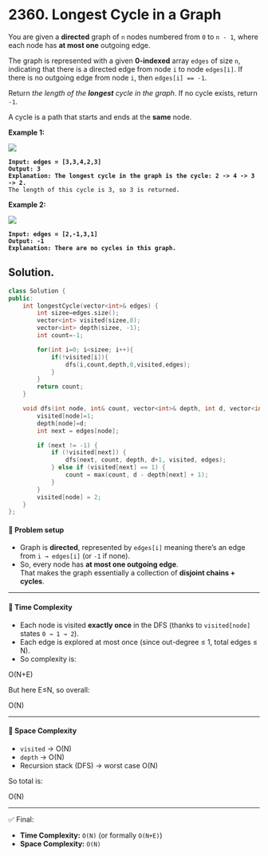 # 2360. Longest Cycle in a Graph

You are given a **directed** graph of `n` nodes numbered from `0` to `n - 1`, where each node has **at most one** outgoing edge.

The graph is represented with a given **0-indexed** array `edges` of size `n`, indicating that there is a directed edge from node `i` to node `edges[i]`. If there is no outgoing edge from node `i`, then `edges[i] == -1`.

Return _the length of the **longest** cycle in the graph_. If no cycle exists, return `-1`.

A cycle is a path that starts and ends at the **same** node.

&#x20;

**Example 1:**

![](https://assets.leetcode.com/uploads/2022/06/08/graph4drawio-5.png)

<pre><code><strong>Input: edges = [3,3,4,2,3]
</strong><strong>Output: 3
</strong><strong>Explanation: The longest cycle in the graph is the cycle: 2 -> 4 -> 3 -> 2.
</strong>The length of this cycle is 3, so 3 is returned.
</code></pre>

**Example 2:**

![](https://assets.leetcode.com/uploads/2022/06/07/graph4drawio-1.png)

<pre><code><strong>Input: edges = [2,-1,3,1]
</strong><strong>Output: -1
</strong><strong>Explanation: There are no cycles in this graph.
</strong></code></pre>



## Solution.

```cpp
class Solution {
public:
    int longestCycle(vector<int>& edges) {
        int sizee=edges.size();
        vector<int> visited(sizee,0);
        vector<int> depth(sizee, -1);
        int count=-1;

        for(int i=0; i<sizee; i++){
            if(!visited[i]){
                dfs(i,count,depth,0,visited,edges);
            }
        }
        return count;
    }

    void dfs(int node, int& count, vector<int>& depth, int d, vector<int>& visited, vector<int>& edges){
        visited[node]=1;
        depth[node]=d;
        int next = edges[node];

        if (next != -1) {
            if (!visited[next]) {
                dfs(next, count, depth, d+1, visited, edges);
            } else if (visited[next] == 1) {
                count = max(count, d - depth[next] + 1);
            }
        }
        visited[node] = 2;
    }
};
```

#### 🔹 Problem setup

* Graph is **directed**, represented by `edges[i]` meaning there’s an edge from `i → edges[i]` (or `-1` if none).
* So, every node has **at most one outgoing edge**.\
  That makes the graph essentially a collection of **disjoint chains + cycles**.

***

#### 🔹 Time Complexity

* Each node is visited **exactly once** in the DFS (thanks to `visited[node]` states `0 → 1 → 2`).
* Each edge is explored at most once (since out-degree ≤ 1, total edges ≤ N).
* So complexity is:

O(N+E)

But here E≤N, so overall:

O(N)

***

#### 🔹 Space Complexity

* `visited` → O(N)
* `depth` → O(N)
* Recursion stack (DFS) → worst case O(N)

So total is:

O(N)

***

✅ Final:

* **Time Complexity:** `O(N)` (or formally `O(N+E)`)
* **Space Complexity:** `O(N)`

